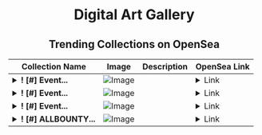 <div align="center">

# Digital Art Gallery

## Trending Collections on OpenSea

| Collection Name                       | Image                                                                                     | Description                       | OpenSea Link                                                                                          |
|---------------------------------------|-------------------------------------------------------------------------------------------|-----------------------------------|--------------------------------------------------------------------------------------------------------|
| **<details><summary>! [#]     Event...</summary>! [#]     EventQ.io</details>** | ![Image](https://i.seadn.io/s/raw/files/60a1e23f019b72fa0157d33cbf90ba84.png?w=500&auto=format?w=200&auto=format) |  | <details><summary>Link</summary>[! [#]     EventQ.io](https://opensea.io/collection/eventq-io-79)</details> |
| **<details><summary>! [#]     Event...</summary>! [#]     EventQ.io</details>** | ![Image](https://i.seadn.io/s/raw/files/60a1e23f019b72fa0157d33cbf90ba84.png?w=500&auto=format?w=200&auto=format) |  | <details><summary>Link</summary>[! [#]     EventQ.io](https://opensea.io/collection/eventq-io-78)</details> |
| **<details><summary>! [#]     Event...</summary>! [#]     EventQ.io</details>** | ![Image](https://i.seadn.io/s/raw/files/60a1e23f019b72fa0157d33cbf90ba84.png?w=500&auto=format?w=200&auto=format) |  | <details><summary>Link</summary>[! [#]     EventQ.io](https://opensea.io/collection/eventq-io-77)</details> |
| **<details><summary>! [#] ALLBOUNTY...</summary>! [#] ALLBOUNTY .COM</details>** | ![Image](https://i.seadn.io/s/raw/files/9eaf3ed01d9b7840cc85d5e565d0f0e3.png?w=500&auto=format?w=200&auto=format) |  | <details><summary>Link</summary>[! [#] ALLBOUNTY .COM](https://opensea.io/collection/allbounty-com-38)</details> |

</div>